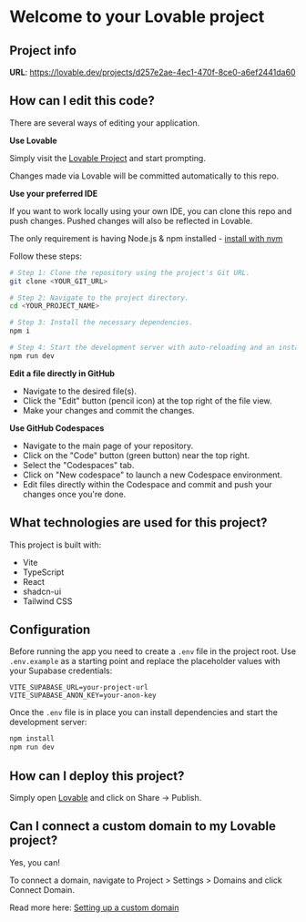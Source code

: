 # Welcome to your Lovable project

## Project info

**URL**: https://lovable.dev/projects/d257e2ae-4ec1-470f-8ce0-a6ef2441da60

## How can I edit this code?

There are several ways of editing your application.

**Use Lovable**

Simply visit the [Lovable Project](https://lovable.dev/projects/d257e2ae-4ec1-470f-8ce0-a6ef2441da60) and start prompting.

Changes made via Lovable will be committed automatically to this repo.

**Use your preferred IDE**

If you want to work locally using your own IDE, you can clone this repo and push changes. Pushed changes will also be reflected in Lovable.

The only requirement is having Node.js & npm installed - [install with nvm](https://github.com/nvm-sh/nvm#installing-and-updating)

Follow these steps:

```sh
# Step 1: Clone the repository using the project's Git URL.
git clone <YOUR_GIT_URL>

# Step 2: Navigate to the project directory.
cd <YOUR_PROJECT_NAME>

# Step 3: Install the necessary dependencies.
npm i

# Step 4: Start the development server with auto-reloading and an instant preview.
npm run dev
```

**Edit a file directly in GitHub**

- Navigate to the desired file(s).
- Click the "Edit" button (pencil icon) at the top right of the file view.
- Make your changes and commit the changes.

**Use GitHub Codespaces**

- Navigate to the main page of your repository.
- Click on the "Code" button (green button) near the top right.
- Select the "Codespaces" tab.
- Click on "New codespace" to launch a new Codespace environment.
- Edit files directly within the Codespace and commit and push your changes once you're done.

## What technologies are used for this project?

This project is built with:

- Vite
- TypeScript
- React
- shadcn-ui
- Tailwind CSS

## Configuration

Before running the app you need to create a `.env` file in the project root.
Use `.env.example` as a starting point and replace the placeholder values with
your Supabase credentials:

```
VITE_SUPABASE_URL=your-project-url
VITE_SUPABASE_ANON_KEY=your-anon-key
```

Once the `.env` file is in place you can install dependencies and start the
development server:

```bash
npm install
npm run dev
```


## How can I deploy this project?

Simply open [Lovable](https://lovable.dev/projects/d257e2ae-4ec1-470f-8ce0-a6ef2441da60) and click on Share -> Publish.

## Can I connect a custom domain to my Lovable project?

Yes, you can!

To connect a domain, navigate to Project > Settings > Domains and click Connect Domain.

Read more here: [Setting up a custom domain](https://docs.lovable.dev/tips-tricks/custom-domain#step-by-step-guide)
